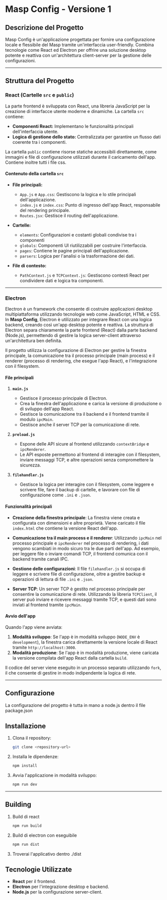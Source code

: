 # Masp Config - Versione 1

## Descrizione del Progetto
Masp Config è un'applicazione progettata per fornire una configurazione locale e flessibile del Masp tramite un'interfaccia user-friendly. Combina tecnologie come React ed Electron per offrire una soluzione desktop potente e reattiva con un'architettura client-server per la gestione delle configurazioni.

---

## Struttura del Progetto

### **React (Cartelle `src` e `public`)**

La parte frontend è sviluppata con React, una libreria JavaScript per la creazione di interfacce utente moderne e dinamiche. La cartella `src` contiene:

- **Componenti React:** Implementano le funzionalità principali dell'interfaccia utente.
- **Logica di gestione dello stato:** Centralizzata per garantire un flusso dati coerente tra i componenti.

La cartella `public` contiene risorse statiche accessibili direttamente, come immagini e file di configurazione utilizzati durante il caricamento dell'app.
Contiene inoltre tutti i file css.

#### Contenuto della cartella `src`

- **File principali:**
  - `App.js` e `App.css`: Gestiscono la logica e lo stile principali dell'applicazione.
  - `index.js` e `index.css`: Punto di ingresso dell'app React, responsabile del rendering principale.
  - `Routes.jsx`: Gestisce il routing dell'applicazione.

- **Cartelle:**
  - `elements`: Configurazioni e costanti globali condivise tra i componenti
  - `globals`: Componenti UI riutilizzabili per costruire l'interfaccia.
  - `pages`: Contiene le pagine principali dell'applicazione.
  - `parsers`: Logica per l'analisi o la trasformazione dei dati.

- **File di contesto:**
  - `PathContext.js` e `TCPContext.js`: Gestiscono contesti React per condividere dati e logica tra componenti.

---

### Electron

Electron è un framework che consente di costruire applicazioni desktop multipiattaforma utilizzando tecnologie web come JavaScript, HTML e CSS. In **Masp Config**, Electron è utilizzato per integrare React con una logica backend, creando così un'app desktop potente e reattiva. La struttura di Electron separa chiaramente la parte frontend (React) dalla parte backend (Node.js), permettendo di gestire la logica server-client attraverso un'architettura ben definita.

Il progetto utilizza la configurazione di Electron per gestire la finestra principale, la comunicazione tra il processo principale (main process) e il renderer (processo di rendering, che esegue l'app React), e l'integrazione con il filesystem.

#### **File principali**

1. **`main.js`**
   - Gestisce il processo principale di Electron.
   - Crea la finestra dell'applicazione e carica la versione di produzione o di sviluppo dell'app React.
   - Gestisce la comunicazione tra il backend e il frontend tramite il modulo `ipcMain`.
   - Gestisce anche il server TCP per la comunicazione di rete.

2. **`preload.js`**
   - Espone delle API sicure al frontend utilizzando `contextBridge` e `ipcRenderer`.
   - Le API esposte permettono al frontend di interagire con il filesystem, inviare messaggi TCP, e altre operazioni senza compromettere la sicurezza.

3. **`filehandler.js`**
   - Gestisce la logica per interagire con il filesystem, come leggere e scrivere file, fare il backup di cartelle, e lavorare con file di configurazione come `.ini` e `.json`.

#### **Funzionalità principali**

- **Creazione della finestra principale**: La finestra viene creata e configurata con dimensioni e altre proprietà. Viene caricato il file `index.html` che contiene la versione React dell'app.
  
- **Comunicazione tra il main process e il renderer**: Utilizzando `ipcMain` nel processo principale e `ipcRenderer` nel processo di rendering, i dati vengono scambiati in modo sicuro tra le due parti dell'app. Ad esempio, per leggere file o inviare comandi TCP, il frontend comunica con il backend tramite canali IPC.

- **Gestione delle configurazioni**: Il file `filehandler.js` si occupa di leggere e scrivere file di configurazione, oltre a gestire backup e operazioni di lettura di file `.ini` e `.json`.

- **Server TCP**: Un server TCP è gestito nel processo principale per consentire la comunicazione di rete. Utilizzando la libreria `TCPClient`, il server può inviare e ricevere messaggi tramite TCP, e questi dati sono inviati al frontend tramite `ipcMain`.

#### **Avvio dell'app**

Quando l'app viene avviata:

1. **Modalità sviluppo**: Se l'app è in modalità sviluppo (`NODE_ENV` è `development`), la finestra carica direttamente la versione locale di React tramite `http://localhost:3000`.
2. **Modalità produzione**: Se l'app è in modalità produzione, viene caricata la versione compilata dell'app React dalla cartella `build`.

Il codice del server viene eseguito in un processo separato utilizzando `fork`, il che consente di gestire in modo indipendente la logica di rete.

---

## Configurazione

La configurazione del progetto è tutta in mano a node.js dentro il file package.json

## Installazione

1. Clona il repository:
   ```bash
   git clone <repository-url>
   ```
2. Installa le dipendenze:
   ```bash
   npm install
   ```
3. Avvia l'applicazione in modalità sviluppo:
   ```bash
   npm run dev
   ```
   
---

## Building

1. Build di react
   ```bash
   npm run build
   ```
2. Build di electron con eseguibile
   ```bash
   npm run dist
   ```
3. Troverai l'applicativo dentro ./dist

## Tecnologie Utilizzate

- **React** per il frontend.
- **Electron** per l'integrazione desktop e backend.
- **Node.js** per la configurazione server-client.
